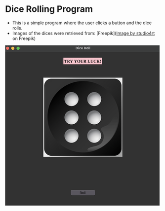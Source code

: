 # Dice Rolling Program
- This is a simple program where the user clicks a button and the dice rolls. 
- Images of the dices were retrieved from: [Freepik](<a href="https://www.freepik.com/free-vector/dice-game-black-cubes-with-white-dots-3d-realistic-gambling-objects-play-casino-dice-from-one-six-dots-rounded-edges-design-isolated-white-background_25872084.htm#query=dice%20six&position=1&from_view=keyword&track=ais#position=1&query=dice%20six">Image by studio4rt</a> on Freepik)

![rolling-image](rolling.png)

